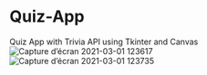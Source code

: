 # Quiz-App
Quiz App with Trivia API using Tkinter and Canvas
![Capture d’écran 2021-03-01 123617](https://user-images.githubusercontent.com/60076730/109493003-23d36a00-7a8c-11eb-96a0-57541bc3d212.jpg)
![Capture d’écran 2021-03-01 123735](https://user-images.githubusercontent.com/60076730/109493005-246c0080-7a8c-11eb-8fe4-d342a90eade0.jpg)

